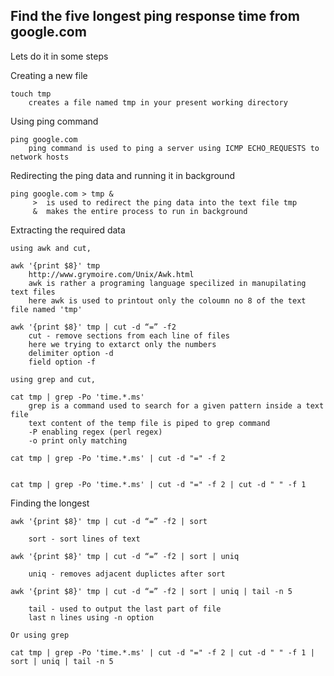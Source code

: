 ## Find the five longest ping response time from google.com 

Lets do it in some steps 

Creating a new file
	
	touch tmp	
		creates a file named tmp in your present working directory

Using ping command 
	
	ping google.com
		ping command is used to ping a server using ICMP ECHO_REQUESTS to network hosts

Redirecting the ping data and running it in background
	
	ping google.com > tmp &
		 >  is used to redirect the ping data into the text file tmp 
		 &  makes the entire process to run in background 

Extracting the required data


	using awk and cut,
	
	awk '{print $8}' tmp
        http://www.grymoire.com/Unix/Awk.html	
		awk is rather a programing language specilized in manupilating text files
		here awk is used to printout only the coloumn no 8 of the text file named 'tmp'
		
	awk '{print $8}' tmp | cut -d “=” -f2 
		cut - remove sections from each line of files
		here we trying to extarct only the numbers 
		delimiter option -d
		field option -f 

	using grep and cut,
		
	cat tmp | grep -Po 'time.*.ms' 
		grep is a command used to search for a given pattern inside a text file
		text content of the temp file is piped to grep command 
		-P enabling regex (perl regex)
		-o print only matching 
		
	cat tmp | grep -Po 'time.*.ms' | cut -d "=" -f 2 
		
	
	cat tmp | grep -Po 'time.*.ms' | cut -d "=" -f 2 | cut -d " " -f 1

	
Finding the longest
	
	awk '{print $8}' tmp | cut -d “=” -f2 | sort 
		
		sort - sort lines of text 
	
	awk '{print $8}' tmp | cut -d “=” -f2 | sort | uniq 
	
		uniq - removes adjacent duplictes after sort 
	
	awk '{print $8}' tmp | cut -d “=” -f2 | sort | uniq | tail -n 5 
	
		tail - used to output the last part of file 
		last n lines using -n option 

	Or using grep 
	
	cat tmp | grep -Po 'time.*.ms' | cut -d "=" -f 2 | cut -d " " -f 1 | sort | uniq | tail -n 5


		
		
		
		
		

	
	
 

